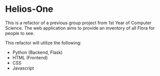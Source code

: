 # Helios-One

This is a refactor of a previous group project from 1st Year of Computer Science. The web application aims to provide an inventory of all Flora for people to see.

This refactor will utilize the following:
 - Python (Backend, Flask)
 - HTML (Frontend)
 - CSS
 - Javascript
